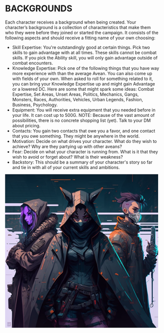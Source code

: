 # BACKGROUNDS

Each character receives a background when being created. 
Your character’s background is a collection of characteristics that make them who they were before they joined or started the campaign. 
It consists of the following aspects and should receive a fitting name of your own choosing: 
* Skill Expertise: You're outstandingly good at certain things. Pick two skills to gain advantage with at all times. These skills cannot be combat skills. If you pick the Ability skill, you will only gain advantage outside of combat encounters. 
* Knowledge Expertise: Pick one of the following things that you have way more experience with than the average Avean. You can also come up with fields of your own. When asked to roll for something related to it, you can bring your Knowledge Expertise up and might gain Advantage or a lowered DC. Here are some that might spark some ideas: Combat Expertise, Set Areas, Unset Areas, Politics, Mechanics, Gangs, Monsters, Races, Authorities, Vehicles, Urban Legends, Fashion, Business, Psychology. 
* Equipment: You will receive extra equipment that you needed before in your life. It can cost up to 500G. NOTE: Because of the vast amount of possibilities, there is no concrete shopping list (yet). Talk to your DM about pricing. 
* Contacts: You gain two contacts that owe you a favor, and one contact that you owe something. They might be anywhere in the world. 
* Motivation: Decide on what drives your character. What do they wish to achieve? Why are they partying up with other aveans? 
* Fear: Decide on what your character is running from. What is it that they wish to avoid or forget about? What is their weakness? 
* Backstory: This should be a summary of your character's story so far and tie in with all of your current skills and ambitions. 

<img src="Gallery/characters/chara_6.png" alt="drawing" width="500"/>